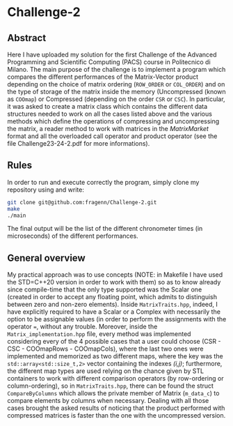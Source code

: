 # Challenge-2

## Abstract
Here I have uploaded my solution for the first Challenge of the Advanced Programming and Scientific Computing (PACS) course in Politecnico di Milano.
The main purpose of the challenge is to implement a program which compares the different performances of the Matrix-Vector product depending on the choice of matrix ordering (`ROW_ORDER` or `COL_ORDER`) and on the type of storage of the matrix inside the memory (Uncompressed (known as `COOmap`) or Compressed (depending on the order `CSR` or `CSC`).
In particular, it was asked to create a matrix class which contains the different data structures needed to work on all the cases listed above and the various methods which define the operations of compressing and uncompressing the matrix, a reader method to work with matrices in the *MatrixMarket* format and all the overloaded call operator and product operator (see the file Challenge23-24-2.pdf for more informations).

## Rules
In order to run and execute correctly the program, simply clone my repository using and write:
```bash
git clone git@github.com:fragenn/Challenge-2.git
make
./main
```
The final output will be the list of the different chronometer times (in microseconds) of the different performances.


## General overview
My practical approach was to use concepts (NOTE: in Makefile I have used the STD=C++20 version in order to work with them) so as to know already since compile-time that the only type supported was the Scalar one (created in order to accept any floating point, which admits to distinguish between zero and non-zero elements). Inside `MatrixTraits.hpp`, indeed, I have explicitly required to have a Scalar or a Complex with necessarily the option to be assignable values (in order to perform the assignments with the operator `=`, without any trouble. Moreover, inside the `Matrix_implementation.hpp` file, every method was implemented considering every of the 4 possible cases that a user could choose (CSR - CSC - COOmapRows - COOmapCols), where the last two ones were implemented and memorized as two different maps, where the key was the `std::array<std::size_t,2>` vector containing the indexes *(i,j)*; furthermore, the different map types are used relying on the chance given by STL containers to work with different comparison operators (by row-ordering or column-ordering), so in `MatrixTraits.hpp`, there can be found the struct `CompareByColumns` which allows the private member of Matrix (`m_data_c`) to compare elements by columns when necessary. Dealing with all those cases brought the asked results of noticing that the product performed with compressed matrices is faster than the one with the uncompressed version.

